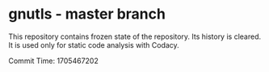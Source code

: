 # gnutls - master branch

This repository contains frozen state of the repository.
Its history is cleared. It is used only for static code
analysis with Codacy.

Commit Time: 1705467202